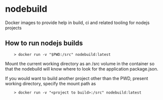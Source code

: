 # nodebuild
Docker images to provide help in build, ci and related tooling for nodejs projects

## How to run nodejs builds

```
	> docker run -v "$PWD:/src" nodebuild:latest 

```

Mount the current working directory as an /src volume in the container so that the nodebuild will know where to look for the application package.json.

If you would want to build another project other than the PWD, present working directory, specify the mount path as 

```
	> docker run -v "<project to build>:/src" nodebuild:latest

```

